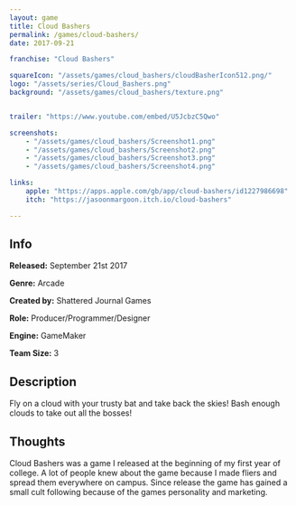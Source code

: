 ```yaml
---
layout: game
title: Cloud Bashers
permalink: /games/cloud-bashers/
date: 2017-09-21

franchise: "Cloud Bashers"

squareIcon: "/assets/games/cloud_bashers/cloudBasherIcon512.png/"
logo: "/assets/series/Cloud_Bashers.png"
background: "/assets/games/cloud_bashers/texture.png"


trailer: "https://www.youtube.com/embed/U5JcbzC5Qwo"

screenshots:
    - "/assets/games/cloud_bashers/Screenshot1.png"
    - "/assets/games/cloud_bashers/Screenshot2.png"
    - "/assets/games/cloud_bashers/Screenshot3.png"
    - "/assets/games/cloud_bashers/Screenshot4.png"

links:
    apple: "https://apps.apple.com/gb/app/cloud-bashers/id1227986698"
    itch: "https://jasoonmargoon.itch.io/cloud-bashers"

---
```


## Info
  <p><strong>Released:</strong> September 21st 2017 </p>
  <p><strong>Genre:</strong> Arcade </p>
  <p><strong>Created by:</strong> Shattered Journal Games </p>
  <p><strong>Role:</strong> Producer/Programmer/Designer </p>
  <p><strong>Engine:</strong> GameMaker </p>
  <p><strong>Team Size:</strong> 3 </p>

## Description
Fly on a cloud with your trusty bat and take back the skies! Bash enough clouds to take out all the bosses!

## Thoughts
Cloud Bashers was a game I released at the beginning of my first year of college. A lot of people knew about the game because I made fliers and spread them everywhere on campus. Since release the game has gained a small cult following because of the games personality and marketing.